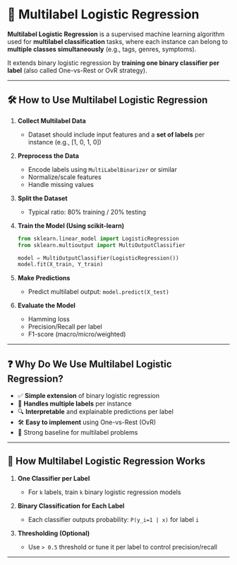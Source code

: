 # 🔢 Multilabel Logistic Regression

**Multilabel Logistic Regression** is a supervised machine learning algorithm used for **multilabel classification** tasks, where each instance can belong to **multiple classes simultaneously** (e.g., tags, genres, symptoms).

It extends binary logistic regression by **training one binary classifier per label** (also called One-vs-Rest or OvR strategy).

---

## 🛠️ How to Use Multilabel Logistic Regression

1. **Collect Multilabel Data**  
   - Dataset should include input features and a **set of labels** per instance (e.g., [1, 0, 1, 0])

2. **Preprocess the Data**  
   - Encode labels using `MultiLabelBinarizer` or similar  
   - Normalize/scale features  
   - Handle missing values

3. **Split the Dataset**  
   - Typical ratio: 80% training / 20% testing

4. **Train the Model (Using scikit-learn)**  
   ```python
   from sklearn.linear_model import LogisticRegression
   from sklearn.multioutput import MultiOutputClassifier

   model = MultiOutputClassifier(LogisticRegression())
   model.fit(X_train, Y_train)
   ```

5. **Make Predictions**  
   - Predict multilabel output: `model.predict(X_test)`

6. **Evaluate the Model**  
   - Hamming loss  
   - Precision/Recall per label  
   - F1-score (macro/micro/weighted)

---

## ❓ Why Do We Use Multilabel Logistic Regression?

- ✅ **Simple extension** of binary logistic regression
- 🔁 **Handles multiple labels** per instance
- 🔍 **Interpretable** and explainable predictions per label
- 🛠️ **Easy to implement** using One-vs-Rest (OvR)
- 🚀 Strong baseline for multilabel problems

---

## 🧠 How Multilabel Logistic Regression Works

1. **One Classifier per Label**
   - For `k` labels, train `k` binary logistic regression models

2. **Binary Classification for Each Label**
   - Each classifier outputs probability: `P(y_i=1 | x)` for label `i`

3. **Thresholding (Optional)**
   - Use `> 0.5` threshold or tune it per label to control precision/recall

---
